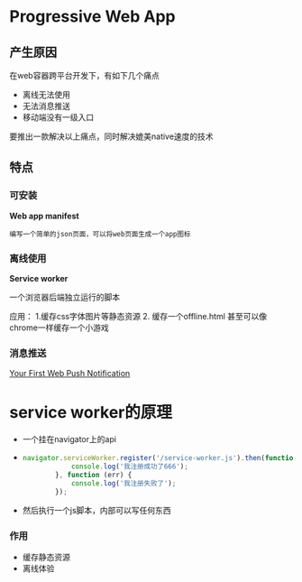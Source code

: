 # Progressive Web App

## 产生原因

在web容器跨平台开发下，有如下几个痛点

- 离线无法使用
- 无法消息推送
- 移动端没有一级入口

要推出一款解决以上痛点，同时解决媲美native速度的技术

## **特点**

### 可安装

**Web app manifest**

	编写一个简单的json页面，可以将web页面生成一个app图标

### 离线使用

**Service worker**

一个浏览器后端独立运行的脚本

应用： 1.缓存css字体图片等静态资源 2. 缓存一个offline.html 甚至可以像chrome一样缓存一个小游戏



### 消息推送

[Your First Web Push Notification](https://developers.google.com/web/fundamentals/codelabs/push-notifications/)



# service worker的原理

- 一个挂在navigator上的api

- ```js
  navigator.serviceWorker.register('/service-worker.js').then(function (registration) {
              console.log('我注册成功了666');
          }, function (err) {
              console.log('我注册失败了');
          });
  ```

- 然后执行一个js脚本，内部可以写任何东西

### 作用

- 缓存静态资源
- 离线体验